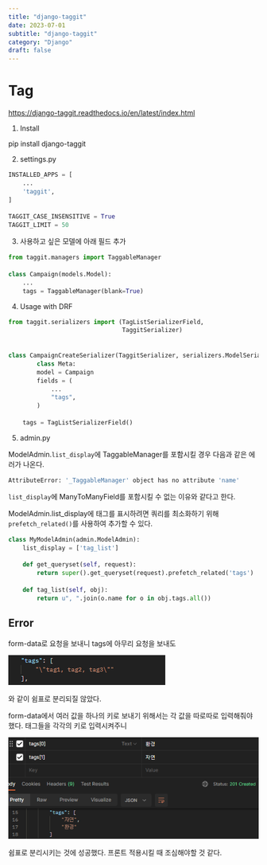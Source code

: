```yaml
---
title: "django-taggit"
date: 2023-07-01
subtitle: "django-taggit"
category: "Django"
draft: false
---
```


# Tag

https://django-taggit.readthedocs.io/en/latest/index.html

1. Install

pip install django-taggit

2. settings.py

```python
INSTALLED_APPS = [
    ...
    'taggit',
]

TAGGIT_CASE_INSENSITIVE = True
TAGGIT_LIMIT = 50
```

3. 사용하고 싶은 모델에 아래 필드 추가

```python
from taggit.managers import TaggableManager

class Campaign(models.Model):
    ...
    tags = TaggableManager(blank=True)
```

4. Usage with DRF

```python
from taggit.serializers import (TagListSerializerField,
                                TaggitSerializer)


class CampaignCreateSerializer(TaggitSerializer, serializers.ModelSerializer):
        class Meta:
        model = Campaign
        fields = (
            ...
            "tags",
        )

    tags = TagListSerializerField()
```

5. admin.py

ModelAdmin.`list_display`에 TaggableManager를 포함시킬 경우 다음과 같은 에러가 나온다.

```bash
AttributeError: '_TaggableManager' object has no attribute 'name'
```

`list_display`에 ManyToManyField를 포함시킬 수 없는 이유와 같다고 한다.

ModelAdmin.list_display에 태그를 표시하려면 쿼리를 최소화하기 위해 `prefetch_related()`를 사용하여 추가할 수 있다.

```python
class MyModelAdmin(admin.ModelAdmin):
    list_display = ['tag_list']

    def get_queryset(self, request):
        return super().get_queryset(request).prefetch_related('tags')

    def tag_list(self, obj):
        return u", ".join(o.name for o in obj.tags.all())
```

## Error

form-data로 요청을 보내니 tags에 아무리 요청을 보내도

![Alt text](taggit1.png)

와 같이 쉼표로 분리되질 않았다.

form-data에서 여러 값을 하나의 키로 보내기 위해서는 각 값을 따로따로 입력해줘야 했다. 태그들을 각각의 키로 입력시켜주니

![Alt text](taggit2.png)

쉼표로 분리시키는 것에 성공했다. 프론트 적용시킬 때 조심해야할 것 같다.
